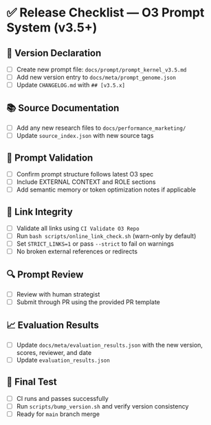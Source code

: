 # ✅ Release Checklist — O3 Prompt System (v3.5+)

## 🔖 Version Declaration
- [ ] Create new prompt file: `docs/prompt/prompt_kernel_v3.5.md`
- [ ] Add new version entry to `docs/meta/prompt_genome.json`
- [ ] Update `CHANGELOG.md` with `## [v3.5.x]`

## 📚 Source Documentation
- [ ] Add any new research files to `docs/performance_marketing/`
- [ ] Update `source_index.json` with new source tags

## 🧠 Prompt Validation
- [ ] Confirm prompt structure follows latest O3 spec
- [ ] Include EXTERNAL CONTEXT and ROLE sections
- [ ] Add semantic memory or token optimization notes if applicable

## 🔗 Link Integrity
- [ ] Validate all links using `CI Validate O3 Repo`
- [ ] Run `bash scripts/online_link_check.sh` (warn-only by default)
- [ ] Set `STRICT_LINKS=1` or pass `--strict` to fail on warnings
- [ ] No broken external references or redirects

## 🔍 Prompt Review
- [ ] Review with human strategist
- [ ] Submit through PR using the provided PR template

## 📈 Evaluation Results
- [ ] Update `docs/meta/evaluation_results.json` with the new version, scores, reviewer, and date
- [ ] Update `evaluation_results.json`

## 🧪 Final Test
- [ ] CI runs and passes successfully
- [ ] Run `scripts/bump_version.sh` and verify version consistency
- [ ] Ready for `main` branch merge
